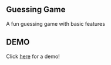 ## Guessing Game
A fun guessing game with basic features

## DEMO

Click [here](https://makoeuro.github.io/guessing-game.github.io/) for a demo!
